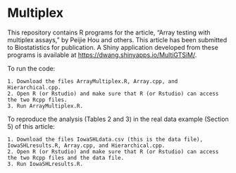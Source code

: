 # Multiplex
This repository contains R programs for the article, “Array testing with multiplex assays,” by Peijie Hou and others. This article has been submitted to Biostatistics for publication. A Shiny application developed from these programs is available at https://dwang.shinyapps.io/MultiGTSiM/.

To run the code: 

    1. Download the files ArrayMultiplex.R, Array.cpp, and Hierarchical.cpp.
    2. Open R (or Rstudio) and make sure that R (or Rstudio) can access the two Rcpp files.
    3. Run ArrayMultiplex.R.

To reproduce the analysis (Tables 2 and 3) in the real data example (Section 5) of this article:

    1. Download the files IowaSHLdata.csv (this is the data file), IowaSHLresults.R, Array.cpp, and Hierarchical.cpp.
    2. Open R (or Rstudio) and make sure that R (or Rstudio) can access the two Rcpp files and the data file.
    3. Run IowaSHLresults.R.
